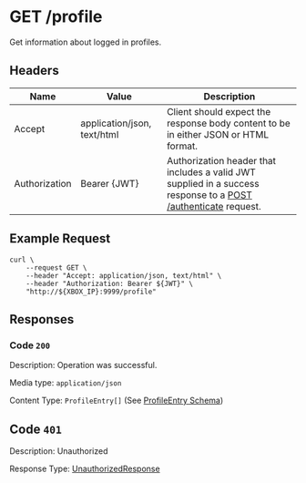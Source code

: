 # GET /profile

Get information about logged in profiles.

## Headers

| Name          | Value                       | Description                                                                                                                              |
| ------------- | --------------------------- | ---------------------------------------------------------------------------------------------------------------------------------------- |
| Accept        | application/json, text/html | Client should expect the response body content to be in either JSON or HTML format.                                                      |
| Authorization | Bearer {JWT}                | Authorization header that includes a valid JWT supplied in a success response to a [POST /authenticate](./post_authenticate.md) request. |

## Example Request

```
curl \
    --request GET \
    --header "Accept: application/json, text/html" \
    --header "Authorization: Bearer ${JWT}" \
    "http://${XBOX_IP}:9999/profile"
```

## Responses

### Code `200`

Description: Operation was successful.

Media type: `application/json`

Content Type: `ProfileEntry[]` (See [ProfileEntry Schema](./schema_profile_entry.md))

## Code `401`

Description: Unauthorized

Response Type: [UnauthorizedResponse](./schema_unauthorized_response.md)
